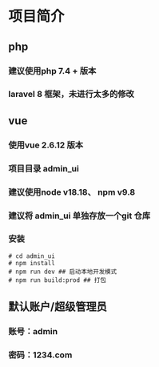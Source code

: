 # 项目简介

## php
### 建议使用php 7.4 + 版本
### laravel 8 框架，未进行太多的修改

## vue
### 使用vue 2.6.12 版本
### 项目目录 admin_ui
### 建议使用node v18.18、 npm v9.8
### 建议将 admin_ui 单独存放一个git 仓库
### 安装
```shell
# cd admin_ui
# npm install
# npm run dev ## 启动本地开发模式
# npm run build:prod ## 打包
```



## 默认账户/超级管理员
### 账号：admin
### 密码：1234.com
